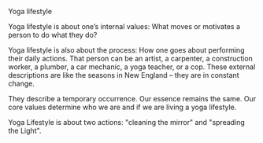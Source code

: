 Yoga lifestyle

Yoga lifestyle is about one’s internal values: 
What moves or motivates a person to do what they do?

Yoga lifestyle is also about the process:
How one goes about performing their daily actions.
That person can be an artist, a carpenter, a construction worker,
a plumber, a car mechanic, a yoga teacher, or a cop.
These external descriptions are like the seasons in New England –
they are in constant change.

They describe a temporary occurrence. Our essence remains the same.
Our core values determine who we are and if we are living a yoga
lifestyle.

Yoga Lifestyle is about two actions: "cleaning the mirror" and 
"spreading the Light".
